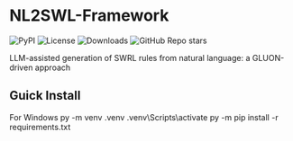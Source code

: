 # NL2SWL-Framework
![PyPI](https://img.shields.io/pypi/v/langchain-core)
![License](https://img.shields.io/badge/license-MIT-green)
![Downloads](https://img.shields.io/npm/dm/langchain-core)
![GitHub Repo stars](https://img.shields.io/github/stars/NL2SWL-Framework?style=social)

LLM-assisted generation of SWRL rules from natural language: a GLUON-driven approach 

## Guick Install
For Windows
py -m venv .venv
.venv\Scripts\activate
py -m pip install -r requirements.txt
